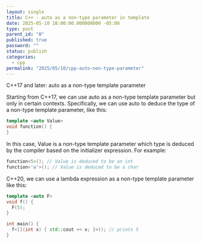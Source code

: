 ```yaml
---
layout: single
title: C++ - auto as a non-type parameter in template
date: 2025-05-10 18:00:00.000000000 -05:00
type: post
parent_id: "0"
published: true
password: ""
status: publish
categories:
  - cpp
permalink: "2025/05/10/cpp-auto-non-type-parameter"
---
```


C++17 and later: auto as a non-type template parameter

Starting from C++17, we can use auto as a non-type template parameter but only in certain contexts. Specifically, we can use auto to deduce the type of a non-type template parameter, like this:
```cpp
template <auto Value>
void function() {
}
```

In this case, Value is a non-type template parameter which type is deduced by the compiler based on the initializer expression. For example:
```cpp
function<5>(); // Value is deduced to be an int
function<'a'>(); // Value is deduced to be a char
```

C++20, we can use a lambda expression as a non-type template parameter like this:
```cpp
template <auto F>
void f() {
  F(5);
}

int main() {
  f<[](int x) { std::cout << x; }>(); // prints 5
}
```
